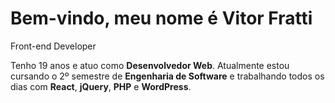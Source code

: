 # Bem-vindo, meu nome é Vitor Fratti

Front-end Developer

Tenho 19 anos e atuo como <strong>Desenvolvedor Web</strong>. Atualmente estou cursando o 2º semestre de <strong>Engenharia de Software</strong> e trabalhando todos os dias com <strong>React</strong>, <strong>jQuery</strong>, <strong>PHP</strong> e <strong>WordPress</strong>.
